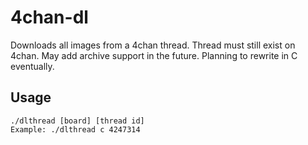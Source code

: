 # 4chan-dl
Downloads all images from a 4chan thread. Thread must still exist on 4chan. May add archive support in the future. Planning to rewrite in C eventually.

## Usage
```
./dlthread [board] [thread id]
Example: ./dlthread c 4247314
```